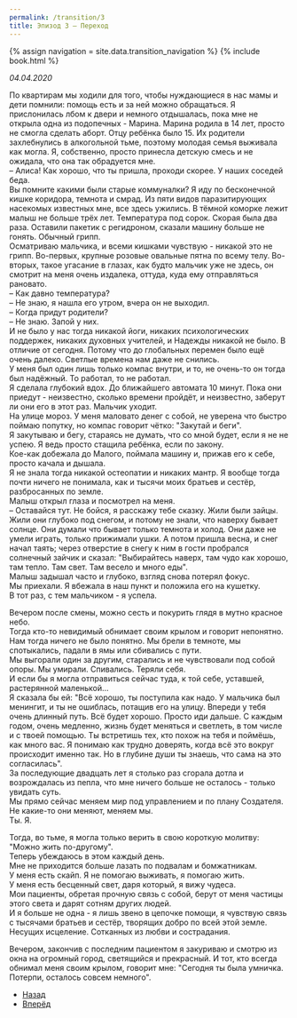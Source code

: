 ```yaml
---
permalink: /transition/3
title: Эпизод 3 – Переход
---
```

{% assign navigation  = site.data.transition_navigation %}
{% include book.html %}

*04.04.2020*

По квартирам мы ходили для того, чтобы нуждающиеся в нас мамы и дети помнили: помощь есть и за ней можно обращаться.
Я прислонилась лбом к двери и немного отдышалась, пока мне не открыла одна из подопечных - Марина. Марина родила в 14 лет, просто не смогла сделать аборт. Отцу ребёнка было 15. Их родители захлебнулись в алкогольной тьме, поэтому молодая семья выживала как могла. Я, собственно, просто принесла детскую смесь и не ожидала, что она так обрадуется мне.  
– Алиса! Как хорошо, что ты пришла, проходи скорее. У наших соседей беда.  
Вы помните какими были старые коммуналки? Я иду по бесконечной кишке коридора, темнота и смрад. Из пяти видов паразитирующих насекомых известных мне, все здесь ужились. В тёмной коморке лежит малыш не больше трёх лет. Температура под сорок. Скорая была два раза. Оставили пакетик с регидроном, сказали машину больше не гонять. Обычный грипп.  
Осматриваю мальчика, и всеми кишками чувствую - никакой это не грипп. Во-первых, крупные розовые овальные пятна по всему телу. Во-вторых, такое угасание в глазах, как будто мальчик уже не здесь, он смотрит на меня очень издалека, оттуда, куда ему отправляться рановато.  
– Как давно температура?  
– Не знаю, я нашла его утром, вчера он не выходил.  
– Когда придут родители?  
– Не знаю. Запой у них.  
И не было у нас тогда никакой йоги, никаких психологических поддержек, никаких духовных учителей, и Надежды никакой не было. В отличие от сегодня. Потому что до глобальных перемен было ещё очень далеко. Светлые времена нам даже не снились.  
У меня был один лишь только компас внутри, и то, не очень-то он тогда был надёжный. То работал, то не работал.  
Я сделала глубокий вдох. До ближайшего автомата 10 минут. Пока они приедут - неизвестно, сколько времени пройдёт, и неизвестно, заберут ли они его в этот раз. Мальчик уходит.  
На улице мороз. У меня маловато денег с собой, не уверена что быстро поймаю попутку, но компас говорит чётко: "Закутай и беги".  
Я закутываю и бегу, стараясь не думать, что со мной будет, если я не не успею. Я ведь просто стащила ребёнка, если по закону.  
Кое-как добежала до Малого, поймала машину и, прижав его к себе, просто качала и дышала.  
Я не знала тогда никакой остеопатии и никаких мантр. Я вообще тогда почти ничего не понимала, как и тысячи моих братьев и сестёр, разбросанных по земле.  
Малыш открыл глаза и посмотрел на меня.  
– Оставайся тут. Не бойся, я расскажу тебе сказку. Жили были зайцы. Жили они глубоко под снегом, и потому не знали, что наверху бывает солнце. Они думали что бывает только темнота и холод. Они даже не умели играть, только прижимали ушки. А потом пришла весна, и снег начал таять; через отверстие в снегу к ним в гости пробрался солнечный зайчик и сказал: "Выбирайтесь наверх, там чудо как хорошо, там тепло. Там свет. Там весело и много еды".  
Малыш задышал часто и глубоко, взгляд снова потерял фокус.  
Мы приехали. Я вбежала в наш пункт и положила его на кушетку.  
В тот раз, с тем мальчиком - я успела.  

Вечером после смены, можно сесть и покурить глядя в мутно красное небо.  
Тогда кто-то невидимый обнимает своим крылом и говорит непонятно.  
Нам тогда ничего не было понятно. Мы брели в темноте, мы спотыкались, падали в ямы или сбивались с пути.  
Мы выгорали один за другим, старались и не чувствовали под собой опоры. Мы умирали. Спивались. Теряли себя.  
И если бы я могла отправиться сейчас туда, к той себе, уставшей, растерянной маленькой...  
Я сказала бы ей: "Всё хорошо, ты поступила как надо. У мальчика был менингит, и ты не ошиблась, потащив его на улицу. Впереди у тебя очень длинный путь. Всё будет хорошо. Просто иди дальше. С каждым годом, очень медленно, жизнь будет меняться и светлеть, в том числе и с твоей помощью. Ты встретишь тех, кто похож на тебя и поймёшь, как много вас. Я понимаю как трудно доверять, когда всё это вокруг происходит именно так. Но в глубине души ты знаешь, что сама на это согласилась".  
За последующие двадцать лет я столько раз сгорала дотла и возрождалась из пепла, что мне ничего больше не осталось - только увидать суть.  
Мы прямо сейчас меняем мир под управлением и по плану Создателя.  
Не какие-то они меняют, меняем мы.  
Ты. Я.

Тогда, во тьме, я могла только верить в свою короткую молитву:  
"Можно жить по-другому".  
Теперь убеждаюсь в этом каждый день.  
Мне не приходится больше лазать по подвалам и бомжатникам.  
У меня есть скайп. Я не помогаю выживать, я помогаю жить.  
У меня есть бесценный свет, даря который, я вижу чудеса.  
Мои пациенты, обретая прочную связь с собой, берут от меня частицы этого света и дарят сотням других людей.  
И я больше не одна - я лишь звено в цепочке помощи, я чувствую связь с тысячами братьев и сестёр, творящих добро по всей этой земле. Несущих исцеление. Сотканных из любви и сострадания.

Вечером, закончив с последним пациентом я закуриваю и смотрю из окна на огромный город, светящийся и прекрасный. И тот, кто всегда обнимал меня своим крылом, говорит мне: "Сегодня ты была умничка. Потерпи, осталось совсем немного".

<nav aria-label="pagination">
  <ul class="pagination justify-content-center">
    <li class="page-item">
      <a class="page-link" href="/transition/2"><i class="bi bi-arrow-left"></i> Назад</a>
    </li>
    <li class="page-item">
      <a class="page-link" href="/transition/4">Вперёд <i class="bi bi-arrow-right"></i></a>
    </li>
  </ul>
</nav>